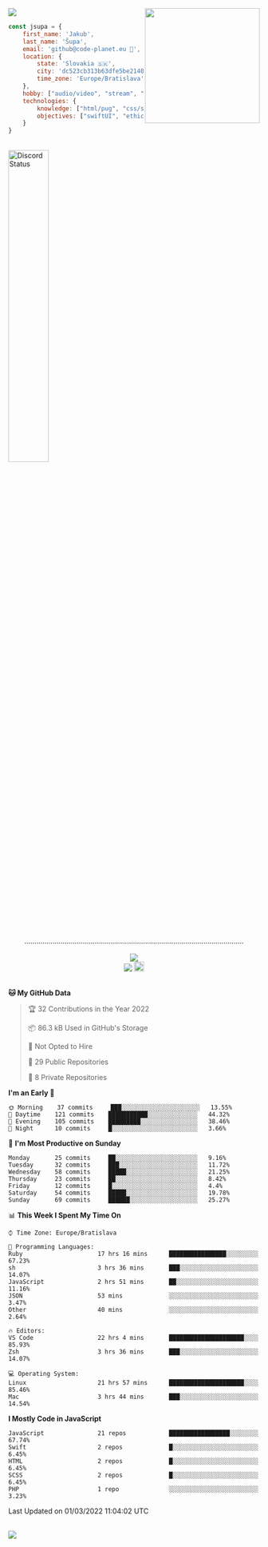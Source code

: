 
<img src="https://creepy-corp.eu/pika-bg.png">
<img align='right' src="https://creepy-corp.eu/pika.gif" width="230">
<br>

```js
const jsupa = {
    first_name: 'Jakub',
    last_name: 'Šupa',
    email: 'github@code-planet.eu 📧',
    location: {
        state: 'Slovakia 🇸🇰',
        city: 'dc523cb313b63dfe5be2140b0c05b3bc',
        time_zone: 'Europe/Bratislava'
    },
    hobby: ["audio/video", "stream", "3D modelling/printing", "crypto (XRP 🤍)", "IoT/DIY", "tech"],
    technologies: {
        knowledge: ["html/pug", "css/scss", "javascript/jquery", "vue/react", "nodejs", "ruby on rails", "php", "pgsql/mysql"],
        objectives: ["swiftUI", "ethical hacking", "boost all knowledge to master class"]
    }
}

  ```

<br>
<a href="https://discord.gg/DqWrEvyWX7" target="_blank">
<img width="40%" alt="Discord Status" src="https://lanyard.cnrad.dev/api/616613956676485122?borderRadius=6px&bg=161b22">
</a>
<br>
<p align="center">
.............................................................................................................
<br><br>
<a href="https://wakatime.com/@698e3ae2-2e7a-4cf6-a9e7-192f2b7d1525"><img src="https://wakatime.com/badge/user/698e3ae2-2e7a-4cf6-a9e7-192f2b7d1525.svg"></a><br>
<img src="https://visitor-badge.laobi.icu/badge?page_id=jsupa.jsupa">
<a href='https://ko-fi.com/Y8Y246Y0V' target='_blank'>
    <img src="https://img.shields.io/badge/buy%20me%20a%20coffee-donate-yellow.svg" alt="Buy Me A Coffee donate button" height="20px"/>
</a>
<br><br>

<!--START_SECTION:waka-->
**🐱 My GitHub Data** 

> 🏆 32 Contributions in the Year 2022
 > 
> 📦 86.3 kB Used in GitHub's Storage 
 > 
> 🚫 Not Opted to Hire
 > 
> 📜 29 Public Repositories 
 > 
> 🔑 8 Private Repositories  
 > 
**I'm an Early 🐤** 

```text
🌞 Morning    37 commits     ███░░░░░░░░░░░░░░░░░░░░░░   13.55% 
🌆 Daytime    121 commits    ███████████░░░░░░░░░░░░░░   44.32% 
🌃 Evening    105 commits    █████████░░░░░░░░░░░░░░░░   38.46% 
🌙 Night      10 commits     █░░░░░░░░░░░░░░░░░░░░░░░░   3.66%

```
📅 **I'm Most Productive on Sunday** 

```text
Monday       25 commits     ██░░░░░░░░░░░░░░░░░░░░░░░   9.16% 
Tuesday      32 commits     ███░░░░░░░░░░░░░░░░░░░░░░   11.72% 
Wednesday    58 commits     █████░░░░░░░░░░░░░░░░░░░░   21.25% 
Thursday     23 commits     ██░░░░░░░░░░░░░░░░░░░░░░░   8.42% 
Friday       12 commits     █░░░░░░░░░░░░░░░░░░░░░░░░   4.4% 
Saturday     54 commits     █████░░░░░░░░░░░░░░░░░░░░   19.78% 
Sunday       69 commits     ██████░░░░░░░░░░░░░░░░░░░   25.27%

```


📊 **This Week I Spent My Time On** 

```text
⌚︎ Time Zone: Europe/Bratislava

💬 Programming Languages: 
Ruby                     17 hrs 16 mins      ████████████████░░░░░░░░░   67.23% 
sh                       3 hrs 36 mins       ███░░░░░░░░░░░░░░░░░░░░░░   14.07% 
JavaScript               2 hrs 51 mins       ██░░░░░░░░░░░░░░░░░░░░░░░   11.16% 
JSON                     53 mins             ░░░░░░░░░░░░░░░░░░░░░░░░░   3.47% 
Other                    40 mins             ░░░░░░░░░░░░░░░░░░░░░░░░░   2.64%

🔥 Editors: 
VS Code                  22 hrs 4 mins       █████████████████████░░░░   85.93% 
Zsh                      3 hrs 36 mins       ███░░░░░░░░░░░░░░░░░░░░░░   14.07%

💻 Operating System: 
Linux                    21 hrs 57 mins      █████████████████████░░░░   85.46% 
Mac                      3 hrs 44 mins       ███░░░░░░░░░░░░░░░░░░░░░░   14.54%

```

**I Mostly Code in JavaScript** 

```text
JavaScript               21 repos            █████████████████░░░░░░░░   67.74% 
Swift                    2 repos             █░░░░░░░░░░░░░░░░░░░░░░░░   6.45% 
HTML                     2 repos             █░░░░░░░░░░░░░░░░░░░░░░░░   6.45% 
SCSS                     2 repos             █░░░░░░░░░░░░░░░░░░░░░░░░   6.45% 
PHP                      1 repo              ░░░░░░░░░░░░░░░░░░░░░░░░░   3.23%

```



 Last Updated on 01/03/2022 11:04:02 UTC
<!--END_SECTION:waka-->

</p><br>
<img src="https://creepy-corp.eu/pika-bg-bottom.png">
